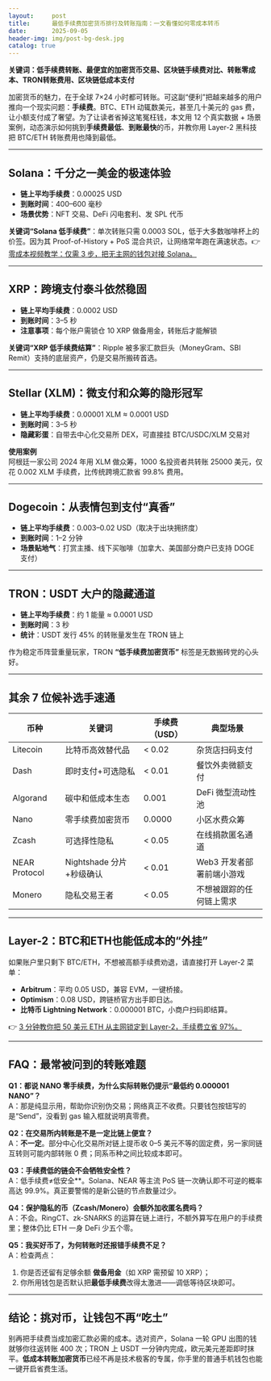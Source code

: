 ```yaml
---
layout:     post
title:      最低手续费加密货币排行及转账指南：一文看懂如何零成本转币
date:       2025-09-05
header-img: img/post-bg-desk.jpg
catalog: true
---
```


**关键词：低手续费转账、最便宜的加密货币交易、区块链手续费对比、转账零成本、TRON转账费用、区块链低成本支付**

加密货币的魅力，在于全球 7×24 小时都可转账。可这副“便利”把越来越多的用户推向一个现实问题：**手续费**。BTC、ETH 动辄数美元，甚至几十美元的 gas 费，让小额支付成了奢望。为了让读者省掉这笔冤枉钱，本文用 12 个真实数据 + 场景案例，动态演示如何挑到**手续费最低**、**到账最快**的币，并教你用 Layer-2 黑科技把 BTC/ETH 转账费用也降到最低。  

---

## Solana：千分之一美金的极速体验

- **链上平均手续费**：0.00025 USD  
- **到账时间**：400–600 毫秒  
- **场景优势**：NFT 交易、DeFi 闪电套利、发 SPL 代币

**关键词“Solana 低手续费”**：单次转账只需 0.0003 SOL，低于大多数咖啡杯上的价签。因为其 Proof-of-History + PoS 混合共识，让网络常年跑在满速状态。👉 [零成本视频教学：仅需 3 步，把无主网的钱包对接 Solana。](https://okxdog.com/)  

---

## XRP：跨境支付泰斗依然稳固

- **链上平均手续费**：0.0002 USD  
- **到账时间**：3–5 秒  
- **注意事项**：每个账户需锁仓 10 XRP 做备用金，转账后才能解锁

**关键词“XRP 低手续费结算”**：Ripple 被多家汇款巨头（MoneyGram、SBI Remit）支持的底层资产，仍是交易所搬砖首选。

---

## Stellar (XLM)：微支付和众筹的隐形冠军

- **链上平均手续费**：0.00001 XLM ≈ 0.0001 USD  
- **到账时间**：3–5 秒  
- **隐藏彩蛋**：自带去中心化交易所 DEX，可直接挂 BTC/USDC/XLM 交易对

**使用案例**  
阿根廷一家公司 2024 年用 XLM 做众筹，1000 名投资者共转账 25000 美元，仅花 0.002 XLM 手续费，比传统跨境汇款省 99.8% 费用。

---

## Dogecoin：从表情包到支付“真香”

- **链上平均手续费**：0.003–0.02 USD（取决于出块拥挤度）  
- **到账时间**：1–2 分钟  
- **场景贴地气**：打赏主播、线下买咖啡（加拿大、美国部分商户已支持 DOGE 支付）

---

## TRON：USDT 大户的隐藏通道

- **链上平均手续费**：约 1 能量 ≈ 0.0001 USD  
- **到账时间**：3 秒  
- **统计**：USDT 发行 45% 的转账量发生在 TRON 链上  

作为稳定币阵营重量玩家，TRON **“低手续费加密货币”** 标签是无数搬砖党的心头好。

---

## 其余 7 位候补选手速通

| 币种          | 关键词                      | 手续费（USD） | 典型场景                     |
|---------------|-----------------------------|---------------|------------------------------|
| Litecoin      | 比特币高效替代品            | < 0.02        | 杂货店扫码支付               |
| Dash          | 即时支付+可选隐私           | < 0.01        | 餐饮外卖微额支付             |
| Algorand      | 碳中和低成本生态             | 0.001         | DeFi 微型流动性池           |
| Nano          | 零手续费加密货币            | 0.0000        | 小区水费众筹                 |
| Zcash         | 可选择性隐私                | < 0.05        | 在线捐款匿名通道             |
| NEAR Protocol | Nightshade 分片+秒级确认     | < 0.01        | Web3 开发者部署前端小游戏   |
| Monero        | 隐私交易王者                | < 0.05        | 不想被跟踪的任何链上需求     |

---

## Layer-2：BTC和ETH也能低成本的“外挂”

如果账户里只剩下 BTC/ETH，不想被高额手续费劝退，请直接打开 Layer-2 菜单：  
- **Arbitrum**：平均 0.05 USD，兼容 EVM，一键桥接。  
- **Optimism**：0.08 USD，跨链桥官方出手即日达。  
- **比特币 Lightning Network**：0.000001 BTC，小商户扫码即结算。  

👉 [3 分钟教你把 50 美元 ETH 从主网锁定到 Layer-2，手续费立省 97%。](https://okxdog.com/)

---

## FAQ：最常被问到的转账难题

**Q1：都说 NANO 零手续费，为什么实际转账仍提示“最低约 0.000001 NANO”？**  
A：那是纯显示用，帮助你识别伪交易；网络真正不收费。只要钱包按钮写的是“Send”，没看到 gas 输入框就说明真零费。

**Q2：在交易所内转账是不是一定比链上便宜？**  
A：**不一定**。部分中心化交易所对链上提币收 0–5 美元不等的固定费，另一家同链互转则可能内部转账 0 费；同系币种之间比较成本即可。

**Q3：手续费低的链会不会牺牲安全性？**  
A：低手续费≠低安全**。Solana、NEAR 等主流 PoS 链一次确认即不可逆的概率高达 99.9%。真正要警惕的是新公链的节点数量过少。

**Q4：保护隐私的币（Zcash/Monero）会额外加收匿名费吗？**  
A：不会。RingCT、zk-SNARKS 的运算在链上进行，不额外算写在用户的手续费里；整体仍比 ETH 一身 DeFi 少五个零。

**Q5：我买好币了，为何转账时还报错手续费不足？**  
A：检查两点：  
1. 你是否还留有足够余额 **做备用金**（如 XRP 需预留 10 XRP）；  
2. 你所用钱包是否默认把**最低手续费**改得太激进——调低等待区块即可。

---

## 结论：挑对币，让钱包不再“吃土”

别再把手续费当成加密汇款必需的成本。选对资产，Solana 一轮 GPU 出图的钱就够你往返转账 400 次；TRON 上 USDT 一分钟内完成，欧元美元差距即时抹平。**低成本转账加密货币**已经不再是技术极客的专属，你手里的普通手机钱包也能一键开启省费生活。